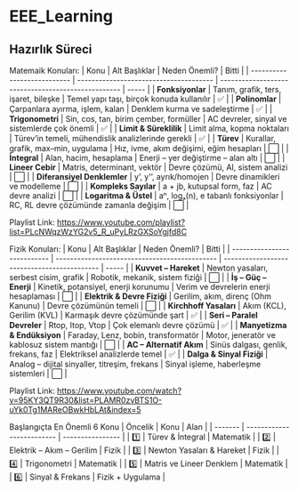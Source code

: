 # EEE_Learning

## Hazırlık Süreci
Matemaik Konuları:
| Konu                        | Alt Başlıklar                          | Neden Önemli?                                      | Bitti |
| --------------------------- | -------------------------------------- | -------------------------------------------------- | ----- |
| **Fonksiyonlar**            | Tanım, grafik, ters, işaret, bileşke   | Temel yapı taşı, birçok konuda kullanılır          | ✅    |
| **Polinomlar**              | Çarpanlara ayırma, işlem, kalan        | Denklem kurma ve sadeleştirme                      | ✅    |
| **Trigonometri**            | Sin, cos, tan, birim çember, formüller | AC devreler, sinyal ve sistemlerde çok önemli      | ✅    |
| **Limit & Süreklilik**      | Limit alma, kopma noktaları            | Türev’in temeli, mühendislik analizlerinde gerekli | ✅    |
| **Türev**                   | Kurallar, grafik, max–min, uygulama    | Hız, ivme, akım değişimi, eğim hesapları           | ⬜    |
| **İntegral**                | Alan, hacim, hesaplama                 | Enerji – yer değiştirme – alan altı                | ⬜    |
| **Lineer Cebir**            | Matris, determinant, vektör            | Devre çözümü, AI, sistem analizi                   | ⬜    |
| **Diferansiyel Denklemler** | y’, y’’, ayrık/homojen                 | Devre dinamikleri ve modelleme                     | ⬜    |
| **Kompleks Sayılar**        | a + jb, kutupsal form, faz             | AC devre analizi                                   | ⬜    |
| **Logaritma & Üstel**       | aⁿ, logₐ(n), e tabanlı fonksiyonlar    | RC, RL devre çözümünde zamanla değişim             | ⬜    |


Playlist Link: https://www.youtube.com/playlist?list=PLcNWqzWzYG2v5_R_uPyLRzGXSoYgjfd8C

Fizik Konuları:
| Konu                        | Alt Başlıklar                                 | Neden Önemli?                               | Bitti |
| --------------------------- | --------------------------------------------- | ------------------------------------------- | ----- |
| **Kuvvet – Hareket**        | Newton yasaları, serbest cisim, grafik        | Robotik, mekanik, sistem fiziği             | ⬜    |
| **İş – Güç – Enerji**       | Kinetik, potansiyel, enerji korunumu          | Verim ve devrelerin enerji hesaplaması      | ⬜    |
| **Elektrik & Devre Fiziği** | Gerilim, akım, direnç (Ohm Kanunu)            | Devre çözümünün temeli                      | ⬜    |
| **Kirchhoff Yasaları**      | Akım (KCL), Gerilim (KVL)                     | Karmaşık devre çözümünde şart               | ✅    |
| **Seri – Paralel Devreler** | Rtop, Itop, Vtop                              | Çok elemanlı devre çözümü                   | ✅    |
| **Manyetizma & Endüksiyon** | Faraday, Lenz, bobin, transformatör           | Motor, jeneratör ve kablosuz sistem mantığı | ⬜    |
| **AC – Alternatif Akım**    | Sinüs dalgası, genlik, frekans, faz           | Elektriksel analizlerde temel               | ✅    |
| **Dalga & Sinyal Fiziği**   | Analog – dijital sinyaller, titreşim, frekans | Sinyal işleme, haberleşme sistemleri        | ⬜    |


Playlist Link: https://www.youtube.com/watch?v=95KY3QT9R30&list=PLAMR0zvBTS1O-uYk0Tg1MAReOBwkHbLAt&index=5

Başlangıçta En Önemli 6 Konu
| Öncelik | Konu                      | Alan             |
| ------- | ------------------------- | ---------------- |
| 1️⃣     | Türev & İntegral          | Matematik        |
| 2️⃣     | Elektrik – Akım – Gerilim | Fizik            |
| 3️⃣     | Newton Yasaları & Hareket | Fizik            |
| 4️⃣     | Trigonometri              | Matematik        |
| 5️⃣     | Matris ve Lineer Denklem  | Matematik        |
| 6️⃣     | Sinyal & Frekans          | Fizik + Uygulama |
